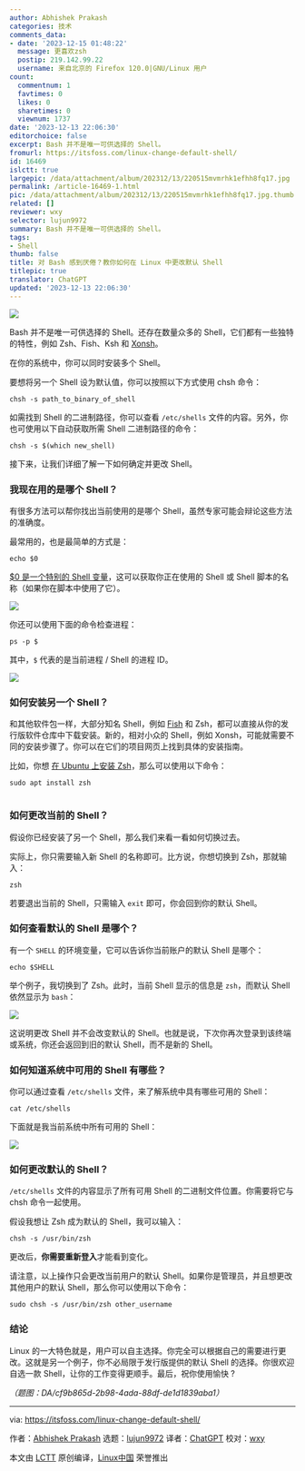 ```yaml
---
author: Abhishek Prakash
categories: 技术
comments_data:
- date: '2023-12-15 01:48:22'
  message: 更喜欢zsh
  postip: 219.142.99.22
  username: 来自北京的 Firefox 120.0|GNU/Linux 用户
count:
  commentnum: 1
  favtimes: 0
  likes: 0
  sharetimes: 0
  viewnum: 1737
date: '2023-12-13 22:06:30'
editorchoice: false
excerpt: Bash 并不是唯一可供选择的 Shell。
fromurl: https://itsfoss.com/linux-change-default-shell/
id: 16469
islctt: true
largepic: /data/attachment/album/202312/13/220515mvmrhk1efhh8fq17.jpg
permalink: /article-16469-1.html
pic: /data/attachment/album/202312/13/220515mvmrhk1efhh8fq17.jpg.thumb.jpg
related: []
reviewer: wxy
selector: lujun9972
summary: Bash 并不是唯一可供选择的 Shell。
tags:
- Shell
thumb: false
title: 对 Bash 感到厌倦？教你如何在 Linux 中更改默认 Shell
titlepic: true
translator: ChatGPT
updated: '2023-12-13 22:06:30'
---
```


![](/data/attachment/album/202312/13/220515mvmrhk1efhh8fq17.jpg)


Bash 并不是唯一可供选择的 Shell。还存在数量众多的 Shell，它们都有一些独特的特性，例如 Zsh、Fish、Ksh 和 [Xonsh](https://itsfoss.com/xonsh-shell/)。


在你的系统中，你可以同时安装多个 Shell。


要想将另一个 Shell 设为默认值，你可以按照以下方式使用 chsh 命令：



```
chsh -s path_to_binary_of_shell

```

如需找到 Shell 的二进制路径，你可以查看 `/etc/shells` 文件的内容。另外，你也可使用以下自动获取所需 Shell 二进制路径的命令：



```
chsh -s $(which new_shell)

```

接下来，让我们详细了解一下如何确定并更改 Shell。


### 我现在用的是哪个 Shell？


有很多方法可以帮你找出当前使用的是哪个 Shell，虽然专家可能会辩论这些方法的准确度。


最常用的，也是最简单的方式是：



```
echo $0

```

[$0 是一个特别的 Shell 变量](https://linuxhandbook.com/bash-dollar-0/)，这可以获取你正在使用的 Shell 或 Shell 脚本的名称（如果你在脚本中使用了它）。


![](/data/attachment/album/202312/13/220630zlsbylfb6pw2wgdp.png)


你还可以使用下面的命令检查进程：



```
ps -p $

```

其中，`$` 代表的是当前进程 / Shell 的进程 ID。


![](/data/attachment/album/202312/13/220630e6wa2u6a76hwllej.png)


### 如何安装另一个 Shell？


和其他软件包一样，大部分知名 Shell，例如 [Fish](https://fishshell.com/) 和 Zsh，都可以直接从你的发行版软件仓库中下载安装。新的，相对小众的 Shell，例如 Xonsh，可能就需要不同的安装步骤了。你可以在它们的项目网页上找到具体的安装指南。


比如，你想 [在 Ubuntu 上安装 Zsh](https://itsfoss.com/zsh-ubuntu/)，那么可以使用以下命令：



```
sudo apt install zsh


```

### 如何更改当前的 Shell？


假设你已经安装了另一个 Shell，那么我们来看一看如何切换过去。


实际上，你只需要输入新 Shell 的名称即可。比方说，你想切换到 Zsh，那就输入：



```
zsh

```

若要退出当前的 Shell，只需输入 `exit` 即可，你会回到你的默认 Shell。


### 如何查看默认的 Shell 是哪个？


有一个 `SHELL` 的环境变量，它可以告诉你当前账户的默认 Shell 是哪个：



```
echo $SHELL

```

举个例子，我切换到了 Zsh。此时，当前 Shell 显示的信息是 `zsh`，而默认 Shell 依然显示为 `bash`：


![](/data/attachment/album/202312/13/220631t0j1p0puuwjwp1pm.png)


这说明更改 Shell 并不会改变默认的 Shell。也就是说，下次你再次登录到该终端或系统，你还会返回到旧的默认 Shell，而不是新的 Shell。


### 如何知道系统中可用的 Shell 有哪些？


你可以通过查看 `/etc/shells` 文件，来了解系统中具有哪些可用的 Shell：



```
cat /etc/shells

```

下面就是我当前系统中所有可用的 Shell：


![](/data/attachment/album/202312/13/220631g4mm404sno05q4uq.png)


### 如何更改默认的 Shell？


`/etc/shells` 文件的内容显示了所有可用 Shell 的二进制文件位置。你需要将它与 chsh 命令一起使用。


假设我想让 Zsh 成为默认的 Shell，我可以输入：



```
chsh -s /usr/bin/zsh

```

更改后，**你需要重新登入**才能看到变化。


请注意，以上操作只会更改当前用户的默认 Shell。如果你是管理员，并且想更改其他用户的默认 Shell，那么你可以使用以下命令：



```
sudo chsh -s /usr/bin/zsh other_username

```

### 结论


Linux 的一大特色就是，用户可以自主选择。你完全可以根据自己的需要进行更改。这就是另一个例子，你不必局限于发行版提供的默认 Shell 的选择。你很欢迎自选一款 Shell，让你的工作变得更顺手。最后，祝你使用愉快 ?


*（题图：DA/cf9b865d-2b98-4ada-88df-de1d1839aba1）*




---


via: <https://itsfoss.com/linux-change-default-shell/>


作者：[Abhishek Prakash](https://itsfoss.com/author/abhishek/) 选题：[lujun9972](https://github.com/lujun9972) 译者：[ChatGPT](https://linux.cn/lctt/ChatGPT) 校对：[wxy](https://github.com/wxy)


本文由 [LCTT](https://github.com/LCTT/TranslateProject) 原创编译，[Linux中国](https://linux.cn/) 荣誉推出